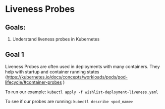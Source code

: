 # Liveness Probes

## Goals: 
1) Understand liveness probes in Kubernetes

## Goal 1
Liveness Probes are often used in deployments with many containers. They help with startup and container running states (https://kubernetes.io/docs/concepts/workloads/pods/pod-lifecycle/#container-probes )

To run our example:
`kubectl apply -f wishlist-deployment-liveness.yaml`

To see if our probes are running:
`kubectl describe <pod_name>`